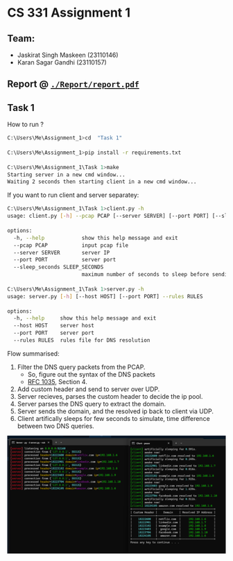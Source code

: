 # CS 331 Assignment 1

## Team:
- Jaskirat Singh Maskeen (23110146)
- Karan Sagar Gandhi (23110157)

## Report @ [`./Report/report.pdf`](./Report/report.pdf)

## Task 1

How to run ?

```sh
C:\Users\Me\Assignment_1>cd  "Task 1"

C:\Users\Me\Assignment_1>pip install -r requirements.txt

C:\Users\Me\Assignment_1\Task 1>make
Starting server in a new cmd window...
Waiting 2 seconds then starting client in a new cmd window...
```

If you want to run client and server separatey:


```sh
C:\Users\Me\Assignment_1\Task 1>client.py -h
usage: client.py [-h] --pcap PCAP [--server SERVER] [--port PORT] [--sleep_seconds SLEEP_SECONDS]

options:
  -h, --help            show this help message and exit
  --pcap PCAP           input pcap file
  --server SERVER       server IP
  --port PORT           server port
  --sleep_seconds SLEEP_SECONDS
                        maximum number of seconds to sleep before sending each dns request

C:\Users\Me\Assignment_1\Task 1>server.py -h
usage: server.py [-h] [--host HOST] [--port PORT] --rules RULES

options:
  -h, --help     show this help message and exit
  --host HOST    server host
  --port PORT    server port
  --rules RULES  rules file for DNS resolution
```


Flow summarised:

1. Filter the DNS query packets from the PCAP.
    - So, figure out the syntax of the DNS packets
    - [RFC 1035](https://www.ietf.org/rfc/rfc1035.txt), Section 4.
2. Add custom header and send to server over UDP.
3. Server recieves, parses the custom header to decide the ip pool. 
4. Server parses the DNS query to extract the domain.
5. Server sends the domain, and the resolved ip back to client via UDP.
6. Client artifically sleeps for few seconds to simulate, time difference between two DNS queries.

![](./Task%201/output.png)